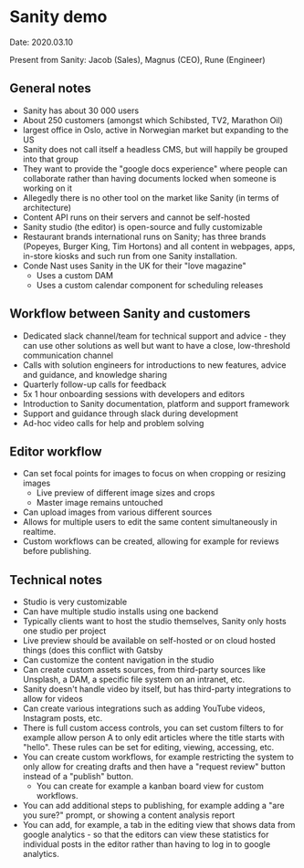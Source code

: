 # Sanity demo

Date: 2020.03.10

Present from Sanity: Jacob (Sales), Magnus (CEO), Rune (Engineer)


## General notes
- Sanity has about 30 000 users
- About 250 customers (amongst which Schibsted, TV2, Marathon Oil)
- largest office in Oslo, active in Norwegian market but expanding to the US
- Sanity does not call itself a headless CMS, but will happily be grouped into that group
- They want to provide the "google docs experience" where people can collaborate rather than having documents locked when
  someone is working on it
- Allegedly there is no other tool on the market like Sanity (in terms of architecture)
- Content API runs on their servers and cannot be self-hosted
- Sanity studio (the editor) is open-source and fully customizable
- Restaurant brands international runs on Sanity; has three brands (Popeyes, Burger King, Tim Hortons) and all content in webpages,
  apps, in-store kiosks and such run from one Sanity installation.
- Conde Nast uses Sanity in the UK for their "love magazine"
  - Uses a custom DAM
  - Uses a custom calendar component for scheduling releases
 

## Workflow between Sanity and customers
- Dedicated slack channel/team for technical support and advice - they can use other solutions as well but want to have a close,
  low-threshold communication channel
- Calls with solution engineers for introductions to new features, advice and guidance, and knowledge sharing
- Quarterly follow-up calls for feedback
- 5x 1 hour onboarding sessions with developers and editors
- Introduction to Sanity documentation, platform and support framework
- Support and guidance through slack during development
- Ad-hoc video calls for help and problem solving


## Editor workflow
- Can set focal points for images to focus on when cropping or resizing images
  - Live preview of different image sizes and crops
  - Master image remains untouched
- Can upload images from various different sources
- Allows for multiple users to edit the same content simultaneously in realtime.
- Custom workflows can be created, allowing for example for reviews before publishing.


## Technical notes
- Studio is very customizable
- Can have multiple studio installs using one backend
- Typically clients want to host the studio themselves, Sanity only hosts one studio per project
- Live preview should be available on self-hosted or on cloud hosted things (does this conflict with Gatsby 
- Can customize the content navigation in the studio
- Can create custom assets sources, from third-party sources like Unsplash, a DAM, a specific file system on an intranet, etc.
- Sanity doesn't handle video by itself, but has third-party integrations to allow for videos
- Can create various integrations such as adding YouTube videos, Instagram posts, etc.
- There is full custom access controls, you can set custom filters to for example allow person A to only edit articles where the
  title starts with "hello". These rules can be set for editing, viewing, accessing, etc.
- You can create custom workflows, for example restricting the system to only allow for creating drafts and then have a
  "request review" button instead of a "publish" button.
  - You can create for example a kanban board view for custom workflows.
- You can add additional steps to publishing, for example adding a "are you sure?" prompt, or showing a content analysis report
- You can add, for example, a tab in the editing view that shows data from google analytics - so that the editors can view
  these statistics for individual posts in the editor rather than having to log in to google analytics.

